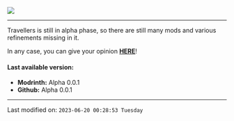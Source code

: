![](https://raw.githubusercontent.com/TravellersModpack/Travellers/main/Banner.png)

------------
Travellers is still in alpha phase, so there are still many mods and various refinements missing in it.

In any case, you can give your opinion [**HERE**](https://github.com/TravellersModpack/Travellers/issues)!

#### Last available version:
- **Modrinth:** Alpha 0.0.1
- **Github:** Alpha 0.0.1

------------
Last modified on: `2023-06-20 00:28:53 Tuesday`
